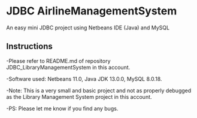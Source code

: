 # JDBC AirlineManagementSystem
An easy mini JDBC project using Netbeans IDE (Java) and MySQL

## Instructions

-Please refer to README.md of repository JDBC_LibraryManagementSystem in this account.

-Software used: Netbeans 11.0, Java JDK 13.0.0, MySQL 8.0.18.

-Note: This is a very small and basic project and not as properly debugged as the Library Management System project in this account.

-PS: Please let me know if you find any bugs.
